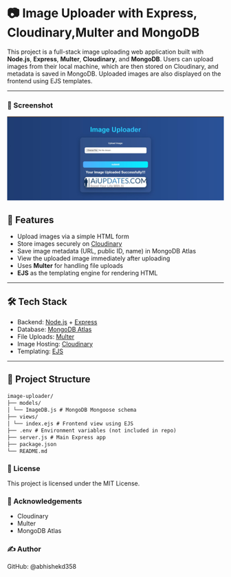 # 📷 Image Uploader with Express, Cloudinary,Multer and MongoDB

This project is a full-stack image uploading web application built with **Node.js**, **Express**, **Multer**, **Cloudinary**, and **MongoDB**. Users can upload images from their local machine, which are then stored on Cloudinary, and metadata is saved in MongoDB. Uploaded images are also displayed on the frontend using EJS templates.

---

### 📸 Screenshot
<!-- Add your own image file -->
<img src="image-uploader.jpg" alt="image-uploader-image">

## 🔧 Features

- Upload images via a simple HTML form
- Store images securely on [Cloudinary](https://cloudinary.com/)
- Save image metadata (URL, public ID, name) in MongoDB Atlas
- View the uploaded image immediately after uploading
- Uses **Multer** for handling file uploads
- **EJS** as the templating engine for rendering HTML

---

## 🛠️ Tech Stack

- Backend: [Node.js](https://nodejs.org/) + [Express](https://expressjs.com/)
- Database: [MongoDB Atlas](https://www.mongodb.com/cloud/atlas)
- File Uploads: [Multer](https://github.com/expressjs/multer)
- Image Hosting: [Cloudinary](https://cloudinary.com/)
- Templating: [EJS](https://ejs.co/)

---

## 📁 Project Structure
```
image-uploader/
├── models/
│ └── ImageDB.js # MongoDB Mongoose schema
├── views/
│ └── index.ejs # Frontend view using EJS
├── .env # Environment variables (not included in repo)
├── server.js # Main Express app
├── package.json
└── README.md
```


### 📜 License
This project is licensed under the MIT License.

### 🙌 Acknowledgements
- Cloudinary
- Multer
- MongoDB Atlas

### ✍️ Author
GitHub: @abhishekd358